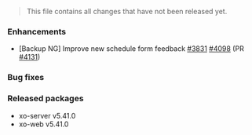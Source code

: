 > This file contains all changes that have not been released yet.

### Enhancements

- [Backup NG] Improve new schedule form feedback [#3831](https://github.com/vatesfr/xen-orchestra/issues/3831) [#4098](https://github.com/vatesfr/xen-orchestra/issues/4098) (PR [#4131](https://github.com/vatesfr/xen-orchestra/pull/4131))

### Bug fixes

### Released packages

- xo-server v5.41.0
- xo-web v5.41.0
